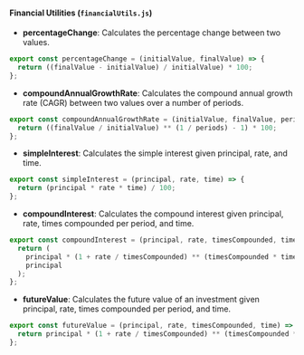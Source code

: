 #### Financial Utilities (`financialUtils.js`)

- **percentageChange**: Calculates the percentage change between two values.

```javascript {.line-numbers}
export const percentageChange = (initialValue, finalValue) => {
  return ((finalValue - initialValue) / initialValue) * 100;
};
```

- **compoundAnnualGrowthRate**: Calculates the compound annual growth rate (CAGR) between two values over a number of periods.

```javascript {.line-numbers}
export const compoundAnnualGrowthRate = (initialValue, finalValue, periods) => {
  return ((finalValue / initialValue) ** (1 / periods) - 1) * 100;
};
```

- **simpleInterest**: Calculates the simple interest given principal, rate, and time.

```javascript {.line-numbers}
export const simpleInterest = (principal, rate, time) => {
  return (principal * rate * time) / 100;
};
```

- **compoundInterest**: Calculates the compound interest given principal, rate, times compounded per period, and time.

```javascript {.line-numbers}
export const compoundInterest = (principal, rate, timesCompounded, time) => {
  return (
    principal * (1 + rate / timesCompounded) ** (timesCompounded * time) -
    principal
  );
};
```

- **futureValue**: Calculates the future value of an investment given principal, rate, times compounded per period, and time.

```javascript {.line-numbers}
export const futureValue = (principal, rate, timesCompounded, time) => {
  return principal * (1 + rate / timesCompounded) ** (timesCompounded * time);
};
```
